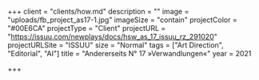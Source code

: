+++
client = "clients/how.md"
description = ""
image = "uploads/fb_project_as17-1.jpg"
imageSize = "contain"
projectColor = "#00E6CA"
projectType = "Client"
projectURL = "https://issuu.com/newplays/docs/hsw_as_17_issuu_rz_291020"
projectURLSite = "ISSUU"
size = "Normal"
tags = ["Art Direction", "Editorial", "AI"]
title = "Andererseits N° 17 »Verwandlungen«"
year = 2021

+++
